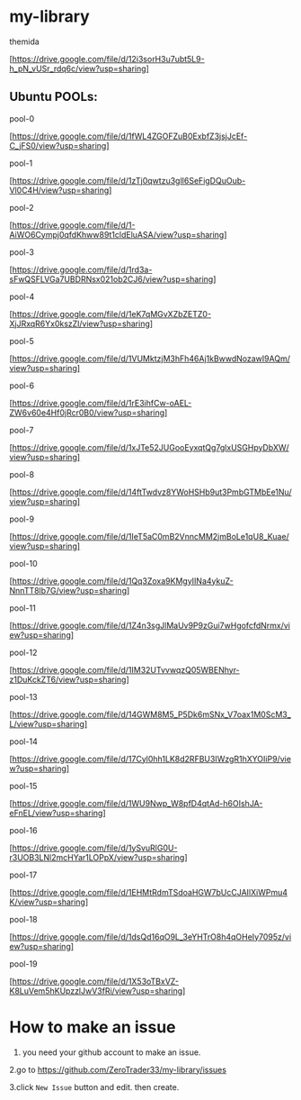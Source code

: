 # my-library


themida

[https://drive.google.com/file/d/12i3sorH3u7ubt5L9-h_pN_vUSr_rdq6c/view?usp=sharing]







## Ubuntu POOLs:

pool-0

[https://drive.google.com/file/d/1fWL4ZGOFZuB0ExbfZ3jsjJcEf-C_jFS0/view?usp=sharing]

pool-1

[https://drive.google.com/file/d/1zTj0qwtzu3glI6SeFigDQuOub-Vl0C4H/view?usp=sharing]

pool-2

[https://drive.google.com/file/d/1-AiWO6Cympj0qfdKhww89t1cldEluASA/view?usp=sharing]

pool-3

[https://drive.google.com/file/d/1rd3a-sFwQSFLVGa7UBDRNsx021ob2CJ6/view?usp=sharing]

pool-4

[https://drive.google.com/file/d/1eK7qMGvXZbZETZ0-XjJRxqR6Yx0kszZl/view?usp=sharing]

pool-5

[https://drive.google.com/file/d/1VUMktzjM3hFh46Aj1kBwwdNozawI9AQm/view?usp=sharing]

pool-6

[https://drive.google.com/file/d/1rE3ihfCw-oAEL-ZW6v60e4Hf0jRcr0B0/view?usp=sharing]

pool-7

[https://drive.google.com/file/d/1xJTe52JUGooEyxqtQg7glxUSGHpyDbXW/view?usp=sharing]

pool-8

[https://drive.google.com/file/d/14ftTwdvz8YWoHSHb9ut3PmbGTMbEe1Nu/view?usp=sharing]

pool-9

[https://drive.google.com/file/d/1IeT5aC0mB2VnncMM2jmBoLe1qU8_Kuae/view?usp=sharing]

pool-10

[https://drive.google.com/file/d/1Qq3Zoxa9KMgyIINa4ykuZ-NnnTT8lb7G/view?usp=sharing]

pool-11

[https://drive.google.com/file/d/1Z4n3sgJlMaUv9P9zGui7wHgofcfdNrmx/view?usp=sharing]

pool-12

[https://drive.google.com/file/d/1IM32UTvvwqzQ05WBENhyr-z1DuKckZT6/view?usp=sharing]

pool-13

[https://drive.google.com/file/d/14GWM8M5_P5Dk6mSNx_V7oax1M0ScM3_L/view?usp=sharing]

pool-14

[https://drive.google.com/file/d/17Cyl0hh1LK8d2RFBU3IWzgR1hXYOIiP9/view?usp=sharing]

pool-15

[https://drive.google.com/file/d/1WU9Nwp_W8pfD4qtAd-h6OIshJA-eFnEL/view?usp=sharing]

pool-16

[https://drive.google.com/file/d/1ySvuRlG0U-r3UOB3LNl2mcHYar1LOPpX/view?usp=sharing]

pool-17

[https://drive.google.com/file/d/1EHMtRdmTSdoaHGW7bUcCJAIlXiWPmu4K/view?usp=sharing]

pool-18

[https://drive.google.com/file/d/1dsQd16qO9L_3eYHTrO8h4qOHeIy7095z/view?usp=sharing]

pool-19

[https://drive.google.com/file/d/1X53oTBxVZ-K8LuVem5hKUpzzlJwV3fRi/view?usp=sharing]

# How to make an issue

1. you need your github account to make an issue.

2.go to https://github.com/ZeroTrader33/my-library/issues

3.click `New Issue` button and edit. then create.
